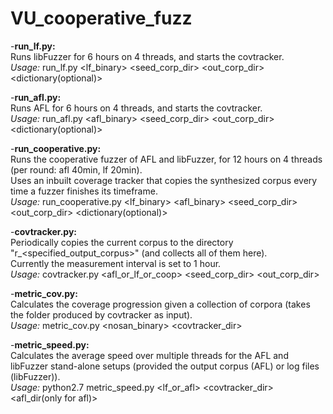# VU_cooperative_fuzz

-<strong>run_lf.py:</strong><br>
Runs libFuzzer for 6 hours on 4 threads, and starts the covtracker.<br>
<em>Usage:</em> run_lf.py <lf_binary> <seed_corp_dir> <out_corp_dir> <dictionary(optional)><br>

-<strong>run_afl.py:</strong><br>
Runs AFL for 6 hours on 4 threads, and starts the covtracker.<br>
<em>Usage:</em> run_afl.py <afl_binary> <seed_corp_dir> <out_corp_dir> <dictionary(optional)>

-<strong>run_cooperative.py:</strong><br>
Runs the cooperative fuzzer of AFL and libFuzzer, for 12 hours on 4 threads (per round: afl 40min, lf 20min). <br>
Uses an inbuilt coverage tracker that copies the synthesized corpus every time a fuzzer finishes its timeframe.<br>
<em>Usage:</em> run_cooperative.py <lf_binary> <afl_binary> <seed_corp_dir> <out_corp_dir> <dictionary(optional)> 

-<strong>covtracker.py:</strong><br>
Periodically copies the current corpus to the directory "r_<specified_output_corpus>" (and collects all of them here).<br> Currently the measurement interval is set to 1 hour.<br>
<em>Usage:</em> covtracker.py <afl_or_lf_or_coop> <seed_corp_dir> <out_corp_dir>

-<strong>metric_cov.py:</strong><br>
Calculates the coverage progression given a collection of corpora (takes the folder produced by covtracker as input).<br>
<em>Usage:</em> metric_cov.py <nosan_binary> <covtracker_dir>

-<strong>metric_speed.py:</strong><br>
Calculates the average speed over multiple threads for the AFL and libFuzzer stand-alone setups (provided the output corpus (AFL) or log files (libFuzzer)). <br>
<em>Usage:</em> python2.7 metric_speed.py <lf_or_afl> <covtracker_dir> <afl_dir(only for afl)>


